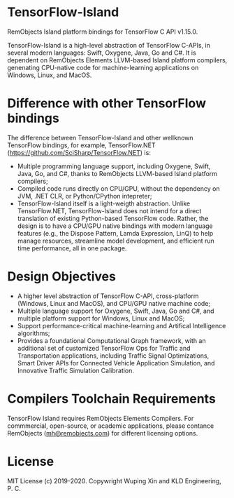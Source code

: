 # TensorFlow-Island
RemObjects Island platform bindings for TensorFlow C API v1.15.0.

TensorFlow-Island is a high-level abstraction of TensorFlow C-APIs, in several modern languages: Swift, Oxygene, Java, Go and C#.  It is dependent on RemObjects Elements LLVM-based Island platform compilers, genenating CPU-native code for machine-learning applications on Windows, Linux, and MacOS. 

# Difference with other TensorFlow bindings
The difference between TensorFlow-Island and other wellknown TensorFlow bindings, for example, TensorFlow.NET (https://github.com/SciSharp/TensorFlow.NET) is:
- Multiple programming language support, including Oxygene, Swift, Java, Go, and C#, thanks to RemObjects LLVM-based Island platform compilers;
- Compiled code runs directly on CPU/GPU, without the dependency on JVM, .NET CLR, or Python/CPython intepreter;
- TensorFlow-Island itself is a light-weigth abstraction. Unlike TensorFlow.NET, TensorFlow-Island does not intend for a direct translation of existing Python-based TensorFlow code. Rather, the design is to have a CPU/GPU native bindings with modern language features (e.g., the Dispose Pattern, Lamda Expression, LinQ) to help manage resources, streamline model development, and efficient run time performance, all in one package.

# Design Objectives
 - A higher level abstraction of TensorFlow C-API,  cross-platform (Windows, Linux and MacOS), and CPU/GPU native machine code;
 - Multiple language support for Oxygene, Swift, Java, Go and C#, and multiple platform support for Windows, Linux and MacOS;
 - Support performance-critical machine-learning and Artifical Intelligence algorithms;
 - Provides a foundational Computational Graph framework, with an additional set of customized TensorFlow Ops for Traffic and Transportation applications, including Traffic Signal Optimizations, Smart Driver APIs for Connected Vehicle Application Simulation, and Innovative Traffic Simulation Calibration.

# Compilers Toolchain Requirements
TensorFlow Island requires RemObjects Elements Compilers. For commmercial, open-source, or academic applications, please contance RemObjects (mh@remobjects.com) for different licensing options.

# License
MIT License (c) 2019-2020. Copywright Wuping Xin and KLD Engineering, P. C. 
